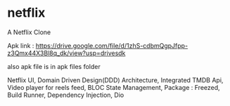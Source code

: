 # netflix

A Netflix Clone

Apk link : 
https://drive.google.com/file/d/1zhS-cdbmQgpJfpp-z3Qmx44X3Bl8q_dk/view?usp=drivesdk

also apk file is in apk files folder


Netflix UI,
Domain Driven Design(DDD) Architecture,
Integrated TMDB Api,
Video player for reels feed,
BLOC State Management,
Package : Freezed, Build Runner, Dependency
Injection, Dio